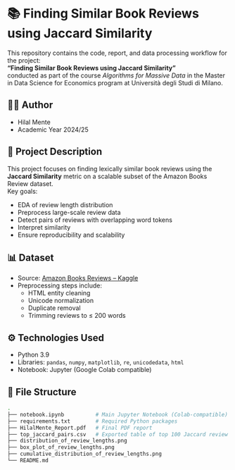 # 📚 Finding Similar Book Reviews using Jaccard Similarity

This repository contains the code, report, and data processing workflow for the project:  
**“Finding Similar Book Reviews using Jaccard Similarity”**  
conducted as part of the course *Algorithms for Massive Data* in the Master in Data Science for Economics program at Università degli Studi di Milano.

## 👩‍💻 Author

- Hilal Mente 
- Academic Year 2024/25

## 🧠 Project Description

This project focuses on finding lexically similar book reviews using the **Jaccard Similarity** metric on a scalable subset of the Amazon Books Review dataset.  
Key goals:
- EDA of review length distribution
- Preprocess large-scale review data
- Detect pairs of reviews with overlapping word tokens
- Interpret similarity
- Ensure reproducibility and scalability

## 📊 Dataset

- Source: [Amazon Books Reviews – Kaggle](https://www.kaggle.com/datasets/mohamedbakhet/amazon-books-reviews)
- Preprocessing steps include:
  - HTML entity cleaning
  - Unicode normalization
  - Duplicate removal
  - Trimming reviews to ≤ 200 words

## ⚙️ Technologies Used

- Python 3.9
- Libraries: `pandas`, `numpy`, `matplotlib`, `re`, `unicodedata`, `html`
- Notebook: Jupyter (Google Colab compatible)

## 📁 File Structure

```bash
.
├── notebook.ipynb          # Main Jupyter Notebook (Colab-compatible)
├── requirements.txt        # Required Python packages
├── HilalMente_Report.pdf   # Final PDF report
├── top_jaccard_pairs.csv   # Exported table of top 100 Jaccard review pairs
├── distribution_of_review_lengths.png
├── box_plot_of_review_lengths.png
├── cumulative_distribution_of_review_lengths.png
└── README.md
